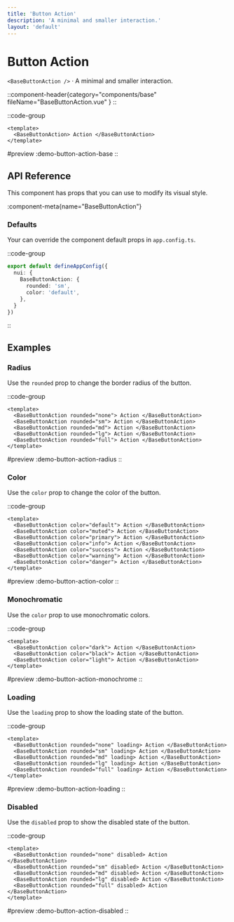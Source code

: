 ```yaml
---
title: 'Button Action'
description: 'A minimal and smaller interaction.'
layout: 'default'
---
```


# Button Action

`<BaseButtonAction />` · A minimal and smaller interaction.

::component-header{category="components/base" fileName="BaseButtonAction.vue" }
::

::code-group

```vue [DemoButtonAction.vue]
<template>
  <BaseButtonAction> Action </BaseButtonAction>
</template>
```

#preview
:demo-button-action-base
::

## API Reference

This component has props that you can use to modify its visual style.

:component-meta{name="BaseButtonAction"}

### Defaults

Your can override the component default props in `app.config.ts`.

::code-group

```ts [app.config.ts]
export default defineAppConfig({
  nui: {
    BaseButtonAction: {
      rounded: 'sm',
      color: 'default',
    },
  }
})
```
::

## Examples

### Radius

Use the `rounded` prop to change the border radius of the button.

::code-group

```vue [DemoButtonRadius.vue]
<template>
  <BaseButtonAction rounded="none"> Action </BaseButtonAction>
  <BaseButtonAction rounded="sm"> Action </BaseButtonAction>
  <BaseButtonAction rounded="md"> Action </BaseButtonAction>
  <BaseButtonAction rounded="lg"> Action </BaseButtonAction>
  <BaseButtonAction rounded="full"> Action </BaseButtonAction>
</template>
```

#preview
:demo-button-action-radius
::

### Color

Use the `color` prop to change the color of the button.

::code-group

```vue [DemoButtonActionColor.vue]
<template>
  <BaseButtonAction color="default"> Action </BaseButtonAction>
  <BaseButtonAction color="muted"> Action </BaseButtonAction>
  <BaseButtonAction color="primary"> Action </BaseButtonAction>
  <BaseButtonAction color="info"> Action </BaseButtonAction>
  <BaseButtonAction color="success"> Action </BaseButtonAction>
  <BaseButtonAction color="warning"> Action </BaseButtonAction>
  <BaseButtonAction color="danger"> Action </BaseButtonAction>
</template>
```

#preview
:demo-button-action-color
::

### Monochromatic

Use the `color` prop to use monochromatic colors.

::code-group

```vue [DemoButtonActionMonochrome.vue]
<template>
  <BaseButtonAction color="dark"> Action </BaseButtonAction>
  <BaseButtonAction color="black"> Action </BaseButtonAction>
  <BaseButtonAction color="light"> Action </BaseButtonAction>
</template>
```

#preview
:demo-button-action-monochrome
::

### Loading

Use the `loading` prop to show the loading state of the button.

::code-group

```vue [DemoButtonActionLoading.vue]
<template>
  <BaseButtonAction rounded="none" loading> Action </BaseButtonAction>
  <BaseButtonAction rounded="sm" loading> Action </BaseButtonAction>
  <BaseButtonAction rounded="md" loading> Action </BaseButtonAction>
  <BaseButtonAction rounded="lg" loading> Action </BaseButtonAction>
  <BaseButtonAction rounded="full" loading> Action </BaseButtonAction>
</template>
```

#preview
:demo-button-action-loading
::

### Disabled

Use the `disabled` prop to show the disabled state of the button.

::code-group

```vue [DemoButtonActionLoading.vue]
<template>
  <BaseButtonAction rounded="none" disabled> Action </BaseButtonAction>
  <BaseButtonAction rounded="sm" disabled> Action </BaseButtonAction>
  <BaseButtonAction rounded="md" disabled> Action </BaseButtonAction>
  <BaseButtonAction rounded="lg" disabled> Action </BaseButtonAction>
  <BaseButtonAction rounded="full" disabled> Action </BaseButtonAction>
</template>
```

#preview
:demo-button-action-disabled
::





